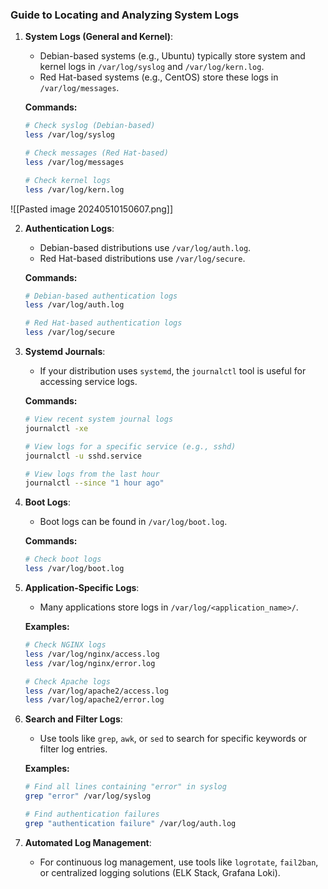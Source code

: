 
### Guide to Locating and Analyzing System Logs

1. **System Logs (General and Kernel)**:
   - Debian-based systems (e.g., Ubuntu) typically store system and kernel logs in `/var/log/syslog` and `/var/log/kern.log`.
   - Red Hat-based systems (e.g., CentOS) store these logs in `/var/log/messages`.

   **Commands:**
   ```bash
   # Check syslog (Debian-based)
   less /var/log/syslog
   
   # Check messages (Red Hat-based)
   less /var/log/messages
   
   # Check kernel logs
   less /var/log/kern.log
   ```

![[Pasted image 20240510150607.png]]

2. **Authentication Logs**:
   - Debian-based distributions use `/var/log/auth.log`.
   - Red Hat-based distributions use `/var/log/secure`.

   **Commands:**
   ```bash
   # Debian-based authentication logs
   less /var/log/auth.log
   
   # Red Hat-based authentication logs
   less /var/log/secure
   ```

3. **Systemd Journals**:
   - If your distribution uses `systemd`, the `journalctl` tool is useful for accessing service logs.

   **Commands:**
   ```bash
   # View recent system journal logs
   journalctl -xe
   
   # View logs for a specific service (e.g., sshd)
   journalctl -u sshd.service
   
   # View logs from the last hour
   journalctl --since "1 hour ago"
   ```

4. **Boot Logs**:
   - Boot logs can be found in `/var/log/boot.log`.

   **Commands:**
   ```bash
   # Check boot logs
   less /var/log/boot.log
   ```

5. **Application-Specific Logs**:
   - Many applications store logs in `/var/log/<application_name>/`.

   **Examples:**
   ```bash
   # Check NGINX logs
   less /var/log/nginx/access.log
   less /var/log/nginx/error.log
   
   # Check Apache logs
   less /var/log/apache2/access.log
   less /var/log/apache2/error.log
   ```

6. **Search and Filter Logs**:
   - Use tools like `grep`, `awk`, or `sed` to search for specific keywords or filter log entries.

   **Examples:**
   ```bash
   # Find all lines containing "error" in syslog
   grep "error" /var/log/syslog
   
   # Find authentication failures
   grep "authentication failure" /var/log/auth.log
   ```

7. **Automated Log Management**:
   - For continuous log management, use tools like `logrotate`, `fail2ban`, or centralized logging solutions (ELK Stack, Grafana Loki).

